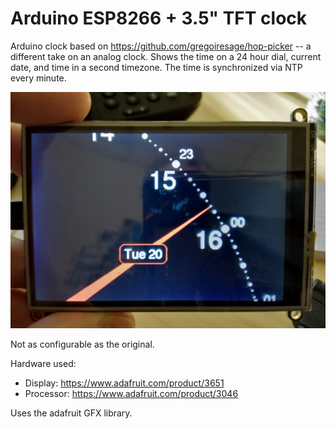 # Arduino ESP8266 + 3.5" TFT clock

Arduino clock based on https://github.com/gregoiresage/hop-picker -- a different
take on an analog clock. Shows the time on a 24 hour dial, current date, and
time in a second timezone. The time is synchronized via NTP every minute.

![Clock screen](screen.jpg)

Not as configurable as the original.

Hardware used:
- Display: https://www.adafruit.com/product/3651
- Processor: https://www.adafruit.com/product/3046

Uses the adafruit GFX library.
